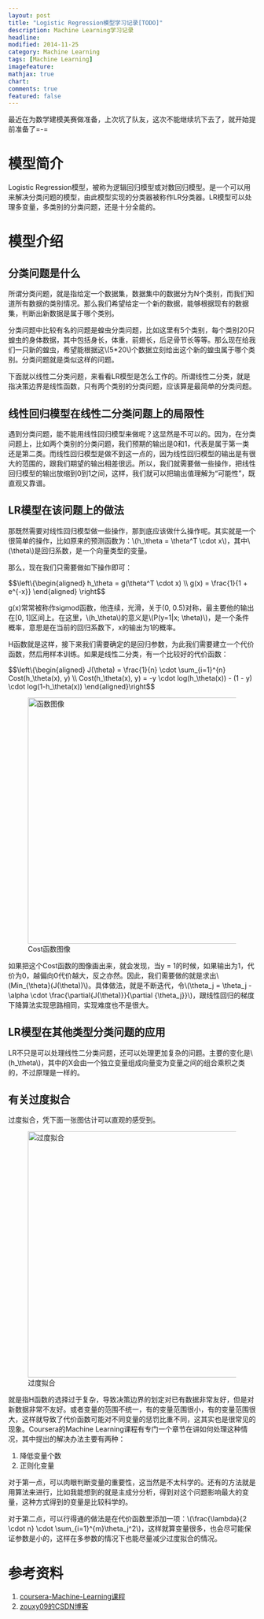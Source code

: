 ```yaml
---
layout: post
title: "Logistic Regression模型学习记录[TODO]"
description: Machine Learning学习记录
headline: 
modified: 2014-11-25
category: Machine Learning
tags: [Machine Learning]
imagefeature: 
mathjax: true
chart: 
comments: true
featured: false
---
```


最近在为数学建模美赛做准备，上次坑了队友，这次不能继续坑下去了，就开始提前准备了=-=

# 模型简介

Logistic Regression模型，被称为逻辑回归模型或对数回归模型。是一个可以用来解决分类问题的模型，由此模型实现的分类器被称作LR分类器。LR模型可以处理多变量，多类别的分类问题，还是十分全能的。

# 模型介绍

## 分类问题是什么

所谓分类问题，就是指给定一个数据集，数据集中的数据分为N个类别，而我们知道所有数据的类别情况。那么我们希望给定一个新的数据，能够根据现有的数据集，判断出新数据是属于哪个类别。

分类问题中比较有名的问题是蝗虫分类问题，比如这里有5个类别，每个类别20只蝗虫的身体数据，其中包括身长，体重，前翅长，后足骨节长等等。那么现在给我们一只新的蝗虫，希望能根据这\\(5*20\\)个数据立刻给出这个新的蝗虫属于哪个类别。分类问题就是类似这样的问题。

下面就以线性二分类问题，来看看LR模型是怎么工作的。所谓线性二分类，就是指决策边界是线性函数，只有两个类别的分类问题，应该算是最简单的分类问题。

## 线性回归模型在线性二分类问题上的局限性

遇到分类问题，能不能用线性回归模型来做呢？这显然是不可以的。因为，在分类问题上，比如两个类别的分类问题，我们预期的输出是0和1，代表是属于第一类还是第二类。而线性回归模型是做不到这一点的，因为线性回归模型的输出是有很大的范围的，跟我们期望的输出相差很远。所以，我们就需要做一些操作，把线性回归模型的输出放缩到0到1之间，这样，我们就可以把输出值理解为“可能性”，既直观又靠谱。

## LR模型在该问题上的做法

那既然需要对线性回归模型做一些操作，那到底应该做什么操作呢。其实就是一个很简单的操作，比如原来的预测函数为：\\(h_\theta = \theta^T \cdot x\\)，其中\\(\theta\\)是回归系数，是一个向量类型的变量。

那么，现在我们只需要做如下操作即可：


<p>$$\left\{\begin{aligned}
h_\theta = g(\theta^T \cdot x) \\
g(x) = \frac{1}{1 + e^{-x}}
\end{aligned}
\right$$</p>

g(x)常常被称作sigmod函数，他连续，光滑，关于(0, 0.5)对称，最主要他的输出在[0, 1]区间上。在这里，\\(h_\theta\\)的意义是\\(P(y=1|x; \theta)\\)，是一个条件概率，意思是在当前的回归系数下，x的输出为1的概率。

H函数就是这样，接下来我们需要确定的是回归参数，为此我们需要建立一个代价函数，然后用样本训练。如果是线性二分类，有一个比较好的代价函数：

<p>$$\left\{\begin{aligned}
J(\theta) = \frac{1}{n} \cdot \sum_{i=1}^{n} Cost(h_\theta(x), y) \\
Cost(h_\theta(x), y) = -y \cdot log(h_\theta(x)) - (1 - y) \cdot log(1-h_\theta(x))
\end{aligned}\right$$</p>

<figure>
	<img src="{{ site.url }}/images/LR/func.png" alt="函数图像" height="500" width="500">
	<figcaption>Cost函数图像</figcaption>
</figure>

如果把这个Cost函数的图像画出来，就会发现，当y = 1的时候，如果输出为1，代价为0，越偏向0代价越大，反之亦然。因此，我们需要做的就是求出\\(Min_{\theta}(J(\theta))\\)。具体做法，就是不断迭代，令\\(\theta_j = \theta_j - \alpha \cdot \frac{\partial{J(\theta)}}{\partial {\theta_j}}\\)，跟线性回归的梯度下降算法实现思路相同，实现难度也不是很大。

## LR模型在其他类型分类问题的应用

LR不只是可以处理线性二分类问题，还可以处理更加复杂的问题。主要的变化是\\(h_\theta\\)，其中的X会由一个独立变量组成向量变为变量之间的组合乘积之类的，不过原理是一样的。

## 有关过度拟合

过度拟合，凭下面一张图估计可以直观的感受到。

<figure>
	<img src="{{ site.url }}/images/LR/over.png" alt="过度拟合" height="500" width="500">
	<figcaption>过度拟合</figcaption>
</figure>

就是指H函数的选择过于复杂，导致决策边界的划定对已有数据非常友好，但是对新数据非常不友好。或者变量的范围不统一，有的变量范围很小，有的变量范围很大，这样就导致了代价函数可能对不同变量的惩罚比重不同，这其实也是很常见的现象。Coursera的Machine Learning课程有专门一个章节在讲如何处理这种情况，其中提出的解决办法主要有两种：

1.	降低变量个数
2.	正则化变量

对于第一点，可以肉眼判断变量的重要性，这当然是不太科学的。还有的方法就是用算法来进行，比如我能想到的就是主成分分析，得到对这个问题影响最大的变量，这种方式得到的变量是比较科学的。

对于第二点，可以行得通的做法是在代价函数里添加一项：\\(\frac{\lambda}{2 \cdot n} \cdot \sum_{i=1}^{m}\theta_j^2\\)，这样就算变量很多，也会尽可能保证参数是小的，这样在多参数的情况下也能尽量减少过度拟合的情况。

# 参考资料

1. [coursera-Machine-Learning课程](https://class.coursera.org/ml-007)
2. [zouxy09的CSDN博客](http://blog.csdn.net/zouxy09/article/details/20319673)


